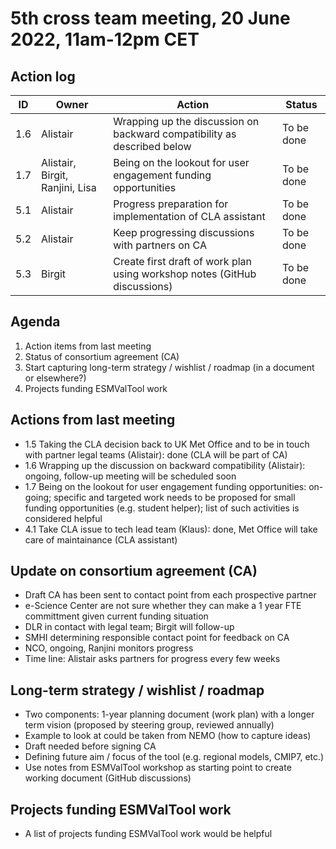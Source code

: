 # 5th cross team meeting, 20 June 2022, 11am-12pm CET

## Action log

| ID | Owner | Action | Status |
|-|-|-|-|
| 1.6 | Alistair | Wrapping up the discussion on backward compatibility as described below | To be done |
| 1.7 | Alistair, Birgit, Ranjini, Lisa | Being on the lookout for user engagement funding opportunities | To be done |
| 5.1 | Alistair | Progress preparation for implementation of CLA assistant | To be done |
| 5.2 | Alistair | Keep progressing discussions with partners on CA | To be done |
| 5.3 | Birgit | Create first draft of work plan using workshop notes (GitHub discussions) | To be done |

## Agenda
1. Action items from last meeting
2. Status of consortium agreement (CA)
3. Start capturing long-term strategy / wishlist / roadmap (in a document or elsewhere?)
4. Projects funding ESMValTool work

## Actions from last meeting
* 1.5 Taking the CLA decision back to UK Met Office and to be in touch with partner legal teams (Alistair): done
  (CLA will be part of CA)
* 1.6 Wrapping up the discussion on backward compatibility (Alistair): ongoing, follow-up meeting will be scheduled soon
* 1.7 Being on the lookout for user engagement funding opportunities: on-going; specific and targeted work needs to be proposed for small
  funding opportunities (e.g. student helper); list of such activities is considered helpful
* 4.1 Take CLA issue to tech lead team (Klaus): done, Met Office will take care of maintainance (CLA assistant)

## Update on consortium agreement (CA)
* Draft CA has been sent to contact point from each prospective partner
* e-Science Center are not sure whether they can make a 1 year FTE committment given current funding situation
* DLR in contact with legal team; Birgit will follow-up
* SMHI determining responsible contact point for feedback on CA
* NCO, ongoing, Ranjini monitors progress
* Time line: Alistair asks partners for progress every few weeks

## Long-term strategy / wishlist / roadmap
* Two components: 1-year planning document (work plan) with a longer term vision (proposed by steering group, reviewed annually)
* Example to look at could be taken from NEMO (how to capture ideas)
* Draft needed before signing CA
* Defining future aim / focus of the tool (e.g. regional models, CMIP7, etc.)
* Use notes from ESMValTool workshop as starting point to create working document (GitHub discussions)

## Projects funding ESMValTool work
* A list of projects funding ESMValTool work would be helpful
